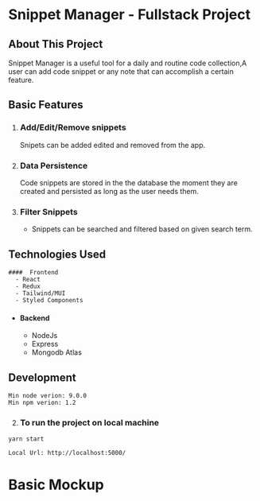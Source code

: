 # Snippet Manager - Fullstack Project

## About This Project

Snippet Manager is a useful tool for a daily and routine code  collection,A user can add code snippet or any note that can accomplish a certain feature. 

## Basic Features

1.  ### Add/Edit/Remove snippets

    Snipets can be added  edited and removed from the app.

2.  ### Data Persistence

    Code snippets are stored in the the database the moment they are created and persisted as long as the user needs them.

3.  ### Filter Snippets
    - Snippets can be searched and filtered based on given search term.
    

## Technologies Used
    ####  Frontend
      - React
      - Redux
      - Tailwind/MUI
      - Styled Components
      
  -  ####  Backend
      - NodeJs
      - Express
      - Mongodb Atlas
     
## Development

```
Min node verion: 9.0.0
Min npm verion: 1.2
```

2.  ### To run the project on local machine

```
yarn start

```

```
Local Url: http://localhost:5000/
```

# Basic Mockup 



